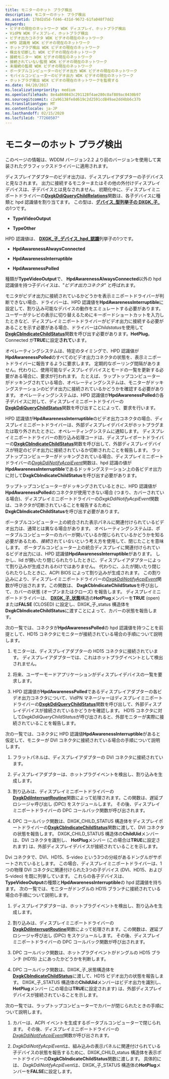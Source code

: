 ```yaml
---
title: モニターのホット プラグ検出
description: モニターのホット プラグ検出
ms.assetid: 170d2d5d-fd46-431d-9672-61fa048f7dd2
keywords:
- ビデオの現在のネットワーク WDK ディスプレイ、ホットプラグ検出
- VidPN WDK ディスプレイ、ホットプラグ検出
- ビデオ出力コネクタ WDK ビデオの現在のネットワーク
- HPD 認識用 WDK ビデオの現在のネットワーク
- ホットプラグ検出 WDK ビデオの現在のネットワーク
- 検出を切断した WDK ビデオの現在のネットワーク
- 接続モニター WDK ビデオの現在のネットワーク
- 接続されていない監視 WDK ビデオの現在のネットワーク
- 未接続の監視 WDK ビデオの現在のネットワーク
- ポータブルコンピューターのビデオ出力 WDK ビデオの現在のネットワーク
- モバイルコンピューターのビデオ出力 WDK ビデオの現在のネットワーク
- ホットプラグ検出 WDK ビデオの現在のネットワークを監視する
ms.date: 04/20/2017
ms.localizationpriority: medium
ms.openlocfilehash: 8e4a860843c291128f4ae280c0af889ac0430b97
ms.sourcegitcommit: c2a96138fe8d619c2d2591cd849ae2dd4bb6c37b
ms.translationtype: MT
ms.contentlocale: ja-JP
ms.lasthandoff: 02/15/2020
ms.locfileid: "77260507"
---
```

# <a name="monitor-hot-plug-detection"></a>モニターのホット プラグ検出

このページの情報は、WDDM バージョン2.2 より前のバージョンを使用して実装されたグラフィックスドライバーに適用されます。

ディスプレイアダプターのビデオ出力は、ディスプレイアダプターの子デバイスと見なされます。 出力に接続するモニターまたはその他の外付けディスプレイデバイスは、子デバイスとは見なされません。 初期化中に、ディスプレイミニポートドライバーの[**DxgkDdiQueryChildRelations**](https://docs.microsoft.com/windows-hardware/drivers/ddi/dispmprt/nc-dispmprt-dxgkddi_query_child_relations)関数は、各子デバイスに種類と hpd 認識値を割り当てます。 この型は、[**デバイス\_型列挙子の DXGK\_子\_** ](https://docs.microsoft.com/windows-hardware/drivers/ddi/dispmprt/ne-dispmprt-_dxgk_child_device_type)の1つです。

-   **TypeVideoOutput**

-   **TypeOther**

HPD 認識値は、 [**DXGK\_子\_デバイス\_hpd\_認識**](https://docs.microsoft.com/windows-hardware/drivers/ddi/d3dkmdt/ne-d3dkmdt-_dxgk_child_device_hpd_awareness)列挙子の1つです。

-   **HpdAwarenessAlwaysConnected**

-   **HpdAwarenessInterruptible**

-   **HpdAwarenessPolled**

種類が**TypeVideoOutput**で、 **HpdAwarenessAlwaysConnected**以外の hpd 認識値を持つ子デバイスは、"*ビデオ出力コネクタ*" と呼ばれます。

モニタがビデオ出力に接続されているかどうかを表示ミニポートドライバーが判断できない場合、ドライバーは、HPD 認識値を**HpdAwarenessInterruptible**に設定して、割り込み可能なデバイスの動作をエミュレートする必要があります。 ユーザーがテレビの表示に切り替えるためにキーボードショートカットを入力したときなど、ディスプレイミニポートドライバーがビデオ出力に接続する必要があることを示す必要がある場合、ドライバーは*Childstatus*を使用して[**DxgkCbIndicateChildStatus**](https://docs.microsoft.com/windows-hardware/drivers/ddi/dispmprt/nc-dispmprt-dxgkcb_indicate_child_status)関数を呼び出す必要があります。**HotPlug**。Connected が**TRUE**に設定**されて**います。

オペレーティングシステムは、特定のタイミングで、HPD 認識値が**HpdAwarenessPolled**のすべてのビデオ出力コネクタの状態を、表示ミニポートドライバーに報告するように要求します。 定期的なポーリング間隔がありません。代わりに、使用可能なディスプレイデバイスとモードの一覧を更新する必要がある場合に、要求が行われます。 たとえば、ラップトップコンピューターがドッキングされている場合、オペレーティングシステムは、モニターがドッキングステーションのビデオ出力に接続されているかどうかを確認する必要があります。 オペレーティングシステムは、HPD 認識値が**HpdAwarenessPolled**の各子デバイスに対して、ディスプレイミニポートドライバーの[**DxgkDdiQueryChildStatus**](https://docs.microsoft.com/windows-hardware/drivers/ddi/dispmprt/nc-dispmprt-dxgkddi_query_child_status)関数を呼び出すことによって、要求を行います。

HPD 認識値が**HpdAwarenessInterruptible**のビデオ出力コネクタの場合、ディスプレイミニポートドライバーは、外部ディスプレイデバイスがホットプラグまたは取り外されたときに、オペレーティングシステムに通知します。 ディスプレイミニポートドライバーの割り込み処理コードは、ディスプレイポートドライバーの[**DxgkCbIndicateChildStatus**](https://docs.microsoft.com/windows-hardware/drivers/ddi/dispmprt/nc-dispmprt-dxgkcb_indicate_child_status)関数を呼び出して、外部ディスプレイデバイスが特定のビデオ出力に接続されているか切断されたことを報告します。 ラップトップコンピューターがドッキングされている場合、ディスプレイミニポートドライバーの[*DxgkDdiNotifyAcpiEvent*](https://docs.microsoft.com/windows-hardware/drivers/ddi/dispmprt/nc-dispmprt-dxgkddi_notify_acpi_event)関数は、hpd 認識の値が**HpdAwarenessInterruptible**であるドッキングステーション上の各ビデオ出力に対して**DxgkCbIndicateChildStatus**を呼び出す必要があります。

ラップトップコンピューターがドッキングされているときに、HPD 認識値が**HpdAwarenessPolled**のコネクタが使用できない場合 (つまり、カバーされている場合)、ディスプレイミニポートドライバーの*DxgkDdiNotifyAcpiEvent*関数は、コネクタが切断されていることを報告するために**DxgkCbIndicateChildStatus**を呼び出す必要があります。

ポータブルコンピューター上の統合された表示パネルに関連付けられているビデオ出力は、通常とは異なる場合があります。 オペレーティングシステムは、ポータブルコンピューターのカバーが開いているか閉じられているかどうかを知る必要があるため、*接続*されて*いない*という考え方を使用して、閉じたことを意味します。 ポータブルコンピューター上の統合ディスプレイに関連付けられているビデオ出力には、HPD 認識値**HpdAwarenessInterruptible**があります。 しかし、lid が開いたり閉じられたりしたときに、ディスプレイアダプターによって割り込みが生成されるわけではありません。 代わりに、ふたが開いたり閉じられたりしたときに、ACPI BIOS によって割り込みが生成されます。 この割り込みにより、ディスプレイミニポートドライバーの[*DxgkDdiNotifyAcpiEvent*](https://docs.microsoft.com/windows-hardware/drivers/ddi/dispmprt/nc-dispmprt-dxgkddi_notify_acpi_event)関数が呼び出されます。この関数は、 **DxgkCbIndicateChildStatus**を呼び出して、カバーの状態 (オープンまたはクローズ) を報告します。 ディスプレイミニポートドライバーは、 [**DXGK\_子\_状態**](https://docs.microsoft.com/windows-hardware/drivers/ddi/dispmprt/ns-dispmprt-_dxgk_child_status)構造の**HotPlug**メンバーを**TRUE** (open) または**FALSE** (CLOSED) に設定し、DXGK\_子\_status 構造体を**DxgkCbIndicateChildStatus**に渡すことによって、カバーの状態を報告します。

次の一覧では、コネクタが**HpdAwarenessPolled**の hpd 認識値を持つことを前提として、HD15 コネクタにモニターが接続されている場合の手順について説明します。

1.  モニターは、ディスプレイアダプターの HD15 コネクタに接続されています。 ディスプレイアダプターでは、これはホットプラグイベントとして検出されません。

2.  将来、ユーザーモードアプリケーションがディスプレイデバイスの一覧を要求します。

3.  HPD 認識値が**HpdAwarenessPolled**であるディスプレイアダプターの各ビデオ出力コネクタについて、VidPN マネージャーはディスプレイミニポートドライバーの[**DxgkDdiQueryChildStatus**](https://docs.microsoft.com/windows-hardware/drivers/ddi/dispmprt/nc-dispmprt-dxgkddi_query_child_status)関数を呼び出して、外部ディスプレイデバイスが接続されているかどうかを確認します。 HD15 コネクタに対して*DxgkDdiQueryChildStatus*が呼び出されると、外部モニターが実際に接続されていることを報告します。

次の一覧では、コネクタに HPD 認識値**HpdAwarenessInterruptible**があると仮定して、モニターが DVI コネクタに接続されている場合の手順について説明します。

1.  フラットパネルは、ディスプレイアダプターの DVI コネクタに接続されています。

2.  ディスプレイアダプターは、ホットプラグイベントを検出し、割り込みを生成します。

3.  割り込みは、ディスプレイミニポートドライバーの[**DxgkDdiInterruptRoutine**](https://docs.microsoft.com/windows-hardware/drivers/ddi/dispmprt/nc-dispmprt-dxgkddi_interrupt_routine)関数によって処理されます。この関数は、遅延プロシージャ呼び出し (DPC) をスケジュールします。 その後、ディスプレイミニポートドライバーの DPC コールバック関数が呼び出されます。

4.  DPC コールバック関数は、DXGK\_CHILD\_STATUS 構造体をディスプレイポートドライバーの[**DxgkCbIndicateChildStatus**](https://docs.microsoft.com/windows-hardware/drivers/ddi/dispmprt/nc-dispmprt-dxgkcb_indicate_child_status)関数に渡して、DVI コネクタの状態を報告します。 DXGK\_CHILD\_STATUS 構造体の**ChildUid**メンバーは、DVI コネクタを識別し、 **HotPlug**メンバー (この場合は**TRUE**に設定されます) は、外部ディスプレイデバイスが接続されていることを示します。

Dvi コネクタで、DVI、HD15、S-video という3つの分岐があるドングルがサポートされているとします。 この場合、ディスプレイミニポートドライバーは、1つの物理 DVI コネクタに関連付けられた3つの子デバイス (DVI、HD15、および S-video) を既に列挙しています。 これらの各子デバイスは、 **TypeVideoOutput**の種類と**HpdAwarenessInterruptible**の hpd 認識値を持ちます。 次の一覧では、モニターがドングルの HD15 ブランチに接続されている場合の手順について説明します。

1.  ディスプレイアダプターは、ホットプラグイベントを検出し、割り込みを生成します。

2.  割り込みは、ディスプレイミニポートドライバーの[**DxgkDdiInterruptRoutine**](https://docs.microsoft.com/windows-hardware/drivers/ddi/dispmprt/nc-dispmprt-dxgkddi_interrupt_routine)関数によって処理されます。この関数は、遅延プロシージャ呼び出し (DPC) をスケジュールします。 その後、ディスプレイミニポートドライバーの DPC コールバック関数が呼び出されます。

3.  DPC コールバック関数は、ホットプラグイベントがドングルの HD15 ブランチ (HD15) 上にあったかどうかを判断します。

4.  DPC コールバック関数は、DXGK\_子\_状態構造体を[**DxgkCbIndicateChildStatus**](https://docs.microsoft.com/windows-hardware/drivers/ddi/dispmprt/nc-dispmprt-dxgkcb_indicate_child_status)に渡して、HD15 ビデオ出力の状態を報告します。 DXGK\_子\_STATUS 構造体の**ChildUid**メンバーはビデオ出力を識別し、 **HotPlug**メンバー (この場合は**TRUE**に設定されます) は、外部ディスプレイデバイスが接続されていることを示します。

次の一覧では、ラップトップコンピューターでカバーが閉じられたときの手順について説明します。

1.  カバーは、ACPI イベントを生成するポータブルコンピューターで閉じられます。 その後、ディスプレイミニポートドライバーの[*DxgkDdiNotifyAcpiEvent*](https://docs.microsoft.com/windows-hardware/drivers/ddi/dispmprt/nc-dispmprt-dxgkddi_notify_acpi_event)関数が呼び出されます。

2.  *DxgkDdiNotifyAcpiEvent*は、組み込みの表示パネルに関連付けられている子デバイスの状態を報告するために、DXGK\_CHILD\_status 構造体を表示ポートドライバーの**DxgkCbIndicateChildStatus**関数に渡します。 具体的には、 *DxgkDdiNotifyAcpiEvent*は、DXGK\_子\_STATUS 構造体の**HotPlug**メンバーを**FALSE**に設定します。

 

 





